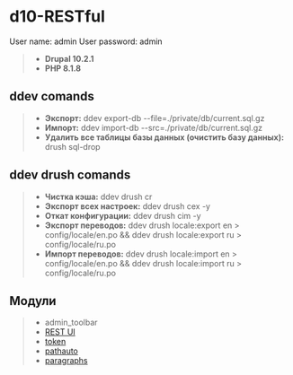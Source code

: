 # d10-RESTful

User name: admin  User password: admin

> * **Drupal 10.2.1**
> * **PHP 8.1.8**


## ddev comands
> * **Экспорт:** ddev export-db --file=./private/db/current.sql.gz
> * **Импорт:** ddev import-db --src=./private/db/current.sql.gz
> * **Удалить все таблицы базы данных (очистить базу данных):** drush sql-drop


## ddev drush comands
> * **Чистка кэша:** ddev drush cr
> * **Экспорт всех настроек:** ddev drush cex -y
> * **Откат конфигурации:** ddev drush cim -y
> * **Экспорт переводов:** ddev drush locale:export en > config/locale/en.po && ddev drush locale:export ru > config/locale/ru.po
> * **Импорт переводов:**  ddev drush locale:import en > config/locale/en.po && ddev drush locale:import ru > config/locale/ru.po

## Модули
> * admin_toolbar
> * [REST UI](https://www.drupal.org/project/restui)
> * [token](https://www.drupal.org/project/token)
> * [pathauto](https://www.drupal.org/project/pathauto)
> * [paragraphs](https://www.drupal.org/project/paragraphs)